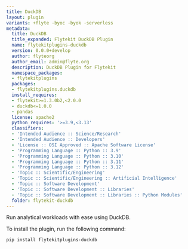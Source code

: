 ```yaml
---
title: DuckDB
layout: plugin
variants: +flyte -byoc -byok -serverless
metadata:
  title: DuckDB
  title_expanded: Flytekit DuckDB Plugin
  name: flytekitplugins-duckdb
  version: 0.0.0+develop
  author: flyteorg
  author_email: admin@flyte.org
  description: DuckDB Plugin for Flytekit
  namespace_packages:
  - flytekitplugins
  packages:
  - flytekitplugins.duckdb
  install_requires:
  - flytekit>=1.3.0b2,<2.0.0
  - duckdb<=1.0.0
  - pandas
  license: apache2
  python_requires: '>=3.9,<3.13'
  classifiers:
  - 'Intended Audience :: Science/Research'
  - 'Intended Audience :: Developers'
  - 'License :: OSI Approved :: Apache Software License'
  - 'Programming Language :: Python :: 3.9'
  - 'Programming Language :: Python :: 3.10'
  - 'Programming Language :: Python :: 3.11'
  - 'Programming Language :: Python :: 3.12'
  - 'Topic :: Scientific/Engineering'
  - 'Topic :: Scientific/Engineering :: Artificial Intelligence'
  - 'Topic :: Software Development'
  - 'Topic :: Software Development :: Libraries'
  - 'Topic :: Software Development :: Libraries :: Python Modules'
  folder: flytekit-duckdb
---
```



Run analytical workloads with ease using DuckDB.

To install the plugin, run the following command:

```bash
pip install flytekitplugins-duckdb
```
